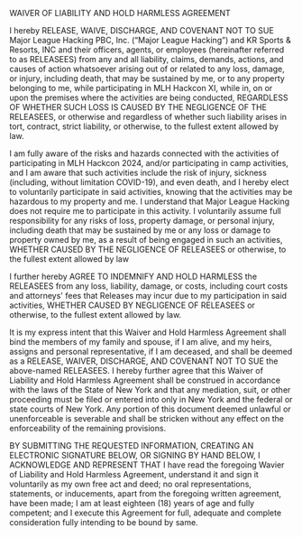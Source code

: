WAIVER OF LIABILITY AND HOLD HARMLESS AGREEMENT

I hereby RELEASE, WAIVE, DISCHARGE, AND COVENANT NOT TO SUE Major League Hacking PBC, Inc. (“Major League Hacking”) and KR Sports & Resorts, INC and their officers, agents, or employees (hereinafter referred to as RELEASEES) from any and all liability, claims, demands, actions, and causes of action whatsoever arising out of or related to any loss, damage, or injury, including death, that may be sustained by me, or to any property belonging to me, while participating in MLH Hackcon XI, while in, on or upon the premises where the activities are being conducted, REGARDLESS OF WHETHER SUCH LOSS IS CAUSED BY THE NEGLIGENCE OF THE RELEASEES, or otherwise and regardless of whether such liability arises in tort, contract, strict liability, or otherwise, to the fullest extent allowed by law.

I am fully aware of the risks and hazards connected with the activities of participating in MLH Hackcon 2024, and/or participating in camp activities, and I am aware that such activities include the risk of injury, sickness (including, without limitation COVID-19), and even death, and I hereby elect to voluntarily participate in said activities, knowing that the activities may be hazardous to my property and me. I understand that Major League Hacking does not require me to participate in this activity. I voluntarily assume full responsibility for any risks of loss, property damage, or personal injury, including death that may be sustained by me or any loss or damage to property owned by me, as a result of being engaged in such an activities, WHETHER CAUSED BY THE NEGLIGENCE OF RELEASEES or otherwise, to the fullest extent allowed by law

I further hereby AGREE TO INDEMNIFY AND HOLD HARMLESS the RELEASEES from any loss, liability, damage, or costs, including court costs and attorneys' fees that Releases may incur due to my participation in said activities, WHETHER CAUSED BY NEGLIGENCE OF RELEASEES or otherwise, to the fullest extent allowed by law.

It is my express intent that this Waiver and Hold Harmless Agreement shall bind the members of my family and spouse, if I am alive, and my heirs, assigns and personal representative, if I am deceased, and shall be deemed as a RELEASE, WAIVER, DISCHARGE, AND COVENANT NOT TO SUE the above-named RELEASEES. I hereby further agree that this Waiver of Liability and Hold Harmless Agreement shall be construed in accordance with the laws of the State of New York and that any mediation, suit, or other proceeding must be filed or entered into only in New York and the federal or state courts of New York. Any portion of this document deemed unlawful or unenforceable is severable and shall be stricken without any effect on the enforceability of the remaining provisions.

BY SUBMITTING THE REQUESTED INFORMATION, CREATING AN ELECTRONIC SIGNATURE BELOW, OR SIGNING BY HAND BELOW, I ACKNOWLEDGE AND REPRESENT THAT I have read the foregoing Wavier of Liability and Hold Harmless Agreement, understand it and sign it voluntarily as my own free act and deed; no oral representations, statements, or inducements, apart from the foregoing written agreement, have been made; I am at least eighteen (18) years of age and fully competent; and I execute this Agreement for full, adequate and complete consideration fully intending to be bound by same.